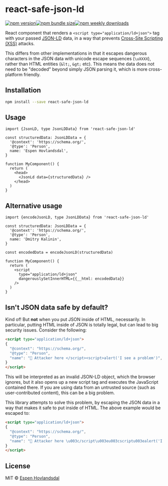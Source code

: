 # react-safe-json-ld

[![npm version](https://img.shields.io/npm/v/react-safe-json-ld.svg?style=flat-square)](https://www.npmjs.com/package/react-safe-json-ld)[![npm bundle size](https://img.shields.io/bundlephobia/minzip/react-safe-json-ld?style=flat-square)](https://bundlephobia.com/result?p=react-safe-json-ld)[![npm weekly downloads](https://img.shields.io/npm/dw/react-safe-json-ld.svg?style=flat-square)](https://www.npmjs.com/package/react-safe-json-ld)

React component that renders a `<script type="application/ld+json">` tag with your passed [JSON-LD](https://json-ld.org/) data, in a way that prevents [Cross-Site Scripting (XSS)](https://owasp.org/www-community/attacks/xss/) attacks.

This differs from other implementations in that it escapes dangerous characters in the JSON data with unicode escape sequences (`\uXXXX`), rather than HTML entities (`&lt;`, `&gt;` etc). This means the data does not need to be "decoded" beyond simply JSON parsing it, which is more cross-platform friendly.

## Installation

```bash
npm install --save react-safe-json-ld
```

## Usage

```tsx
import {JsonLD, type JsonLDData} from 'react-safe-json-ld'

const structuredData: JsonLDData = {
  '@context': 'https://schema.org/',
  '@type': 'Person',
  name: 'Espen Hovlandsdal',
}

function MyComponent() {
  return (
    <head>
      <JsonLd data={structuredData} />
    </head>
  )
}
```

## Alternative usage

```tsx
import {encodeJsonLD, type JsonLDData} from 'react-safe-json-ld'

const structuredData: JsonLDData = {
  '@context': 'https://schema.org/',
  '@type': 'Person',
  name: 'Dmitry Kalinin',
}

const encodedData = encodeJsonLD(structuredData)

function MyComponent() {
  return (
    <script
      type="application/ld+json"
      dangerouslySetInnerHTML={{__html: encodedData}}
    />
  )
}
```

## Isn't JSON data safe by default?

Kind of! But **not** when you put JSON inside of HTML, necessarily. In particular, putting HTML inside of JSON is totally legal, but can lead to big security issues. Consider the following:

<!-- prettier-ignore -->
```html
<script type="application/ld+json">
{
  "@context": "https://schema.org/",
  "@type": "Person",
  "name": "👋 Attacker here </script><script>alert('I see a problem')",
}
</script>
```

This will be interpreted as an invalid JSON-LD object, which the browser ignores, but it also opens up a new script tag and executes the JavaScript contained there. If you are using data from an untrusted source (such as user-contributed content), this can be a big problem.

This library attempts to solve this problem, by escaping the JSON data in a way that makes it safe to put inside of HTML. The above example would be escaped to:

<!-- prettier-ignore -->
```html
<script type="application/ld+json">
{
  "@context": "https://schema.org/",
  "@type": "Person",
  "name": "👋 Attacker here \u003c/script\u003eu003cscriptu003ealert('I see a problem')",
}
</script>
```

## License

MIT © [Espen Hovlandsdal](https://espen.codes/)
